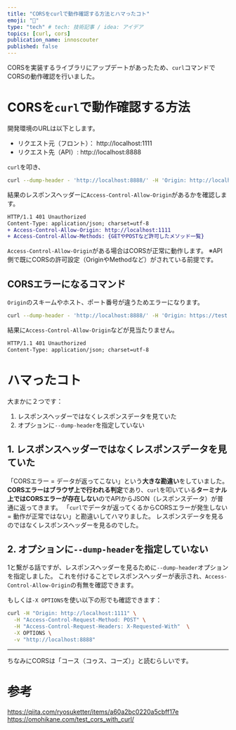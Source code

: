 ```yaml
---
title: "CORSをcurlで動作確認する方法とハマったコト"
emoji: "👶"
type: "tech" # tech: 技術記事 / idea: アイデア
topics: [curl, cors]
publication_name: innoscouter
published: false
---
```


CORSを実装するライブラリにアップデートがあったため、`curl`コマンドでCORSの動作確認を行いました。

# CORSを`curl`で動作確認する方法

開発環境のURLは以下とします。

- リクエスト元（フロント）： http://localhost:1111
- リクエスト先（API）: http://localhost:8888

`curl`を叩き、

```bash
curl --dump-header - 'http://localhost:8888/' -H 'Origin: http://localhost:1111'
```

結果のレスポンスヘッダーに`Access-Control-Allow-Origin`があるかを確認します。

```diff bash
HTTP/1.1 401 Unauthorized
Content-Type: application/json; charset=utf-8
+ Access-Control-Allow-Origin: http://localhost:1111
+ Access-Control-Allow-Methods: {GETやPOSTなど許可したメソッド一覧}
```

`Access-Control-Allow-Origin`がある場合はCORSが正常に動作します。
※API側で既にCORSの許可設定（OriginやMethodなど）がされている前提です。

## CORSエラーになるコマンド

`Origin`のスキームやホスト、ポート番号が違うためエラーになります。

```bash
curl --dump-header - 'http://localhost:8888/' -H 'Origin: https://test:123'
```

結果に`Access-Control-Allow-Origin`などが見当たりません。

```diff bash
HTTP/1.1 401 Unauthorized
Content-Type: application/json; charset=utf-8
```

# ハマったコト

大まかに２つです：

1. レスポンスヘッダーではなくレスポンスデータを見ていた
2. オプションに`--dump-header`を指定していない

## 1. レスポンスヘッダーではなくレスポンスデータを見ていた

「CORSエラー = データが返ってこない」という**大きな勘違い**をしていました。
**CORSエラーはブラウザ上で行われる判定**であり、`curl`を叩いている**ターミナル上ではCORSエラーが存在しない**のでAPIからJSON（レスポンスデータ）が普通に返ってきます。
「`curl`でデータが返ってくるからCORSエラーが発生しない = 動作が正常ではない」と勘違いしてハマりました。
レスポンスデータを見るのではなくレスポンスヘッダーを見るのでした。

## 2. オプションに`--dump-header`を指定していない

1と繋がる話ですが、レスポンスヘッダーを見るために`--dump-header`オプションを指定しました。
これを付けることでレスポンスヘッダーが表示され、`Access-Control-Allow-Origin`の有無を確認できます。

もしくは`-X OPTIONS`を使い以下の形でも確認できます：

```bash
curl -H "Origin: http://localhost:1111" \
  -H "Access-Control-Request-Method: POST" \
  -H "Access-Control-Request-Headers: X-Requested-With"  \
  -X OPTIONS \
  -v "http://localhost:8888"
```

---

ちなみにCORSは「コース（コゥス、コーズ）」と読むらしいです。


# 参考

https://qiita.com/ryosuketter/items/a60a2bc0220a5cbff17e
https://omohikane.com/test_cors_with_curl/